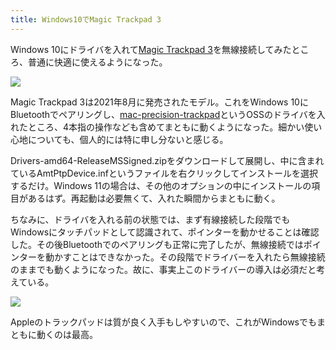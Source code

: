 ```yaml
---
title: Windows10でMagic Trackpad 3
---
```

Windows 10にドライバを入れて[Magic Trackpad 3](https://www.amazon.co.jp/dp/B09BTT6FJ9)を無線接続してみたところ、普通に快適に使えるようになった。

![](https://lh4.googleusercontent.com/jg2Iw3eHCo0x6cYeC0Vn3qvymdi5r-iG8bGzpTgc8LnLTe-4LquVAIuni60cbFlFfXEr1ukgp-XbpLNkRWVuGNjqcm9fwr21xvC3iZTN7r2ucMEoNPGhRVc6oEBY2oKOKu6WrsDspO3CIvInU3dnlEUlv8uryyyaIrZEK15MkQqzP41-tl0iYXf1FQ)

Magic Trackpad 3は2021年8月に発売されたモデル。これをWindows 10にBluetoothでペアリングし、[mac-precision-trackpad](https://github.com/imbushuo/mac-precision-touchpad)というOSSのドライバを入れたところ、4本指の操作なども含めてまともに動くようになった。細かい使い心地についても、個人的には特に申し分ないと感じる。

Drivers-amd64-ReleaseMSSigned.zipをダウンロードして展開し、中に含まれているAmtPtpDevice.infというファイルを右クリックしてインストールを選択するだけ。Windows 11の場合は、その他のオプションの中にインストールの項目があるはず。再起動は必要無くて、入れた瞬間からまともに動く。

ちなみに、ドライバを入れる前の状態では、まず有線接続した段階でもWindowsにタッチパッドとして認識されて、ポインターを動かせることは確認した。その後Bluetoothでのペアリングも正常に完了したが、無線接続ではポインターを動かすことはできなかった。その段階でドライバーを入れたら無線接続のままでも動くようになった。故に、事実上このドライバーの導入は必須だと考えている。

![](https://lh5.googleusercontent.com/ueRSO4uJXIlYrpU3cEQQY0OuD_jV1uBwyLnBL2jy_0y9aElDDxNxhfq3gZK0LSmNn8dRNtEEqg6yYfL3zYGXMIS-XOGEIJ2PTsGsLxA7QVMW2R2sLJUpG3ctZrmaFpvkE0PMLPUivaLU5NLhhzXRH7bHKX7awfhidgJcebsphynKq7RGIls-pybNCQ)

Appleのトラックパッドは質が良く入手もしやすいので、これがWindowsでもまともに動くのは最高。
